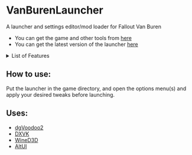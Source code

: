 # VanBurenLauncher
A launcher and settings editor/mod loader for Fallout Van Buren
- You can get the game and other tools from [here](https://archive.org/details/f3demo)
- You can get the latest version of the launcher [here](https://github.com/kran27/VanBurenLauncher/raw/main/VBLauncher/bin/Release/VBLauncher.exe)
<details> <summary>List of Features</summary>
  <br>
<details> <summary>Cut Content</summary>
  
- 2 Vehicles
- 3 Weapons
- 16 Creatures
- 15 Helmets
- 5 Item Icons
</details>
<details> <summary>Fixed Content</summary>
  
- 10 Maps
- Female Player Character
- In-Game Fonts
</details>
<details> <summary>General Tweaks</summary>
  
- Unlocked Camera Zoom
- Optional Alternate Camera Angles
- Easy Changes of .ini Settings
- Removed Useless Menu Buttons
</details>
<details> <summary>Graphics</summary>
  
- Support for DX11, OpenGL, and Vulkan
- ReShade can be used on top of Vulkan
- Antialiasing
- Alternate Texture Filtering
- Easy Switching of Resolution
- Downsampling
- Mipmapping
- Phong Shading
</details>
</details>

## How to use:
Put the launcher in the game directory, and open the options menu(s) and apply your desired tweaks before launching.
## Uses:
- [dgVoodoo2](http://dege.fw.hu/)
- [DXVK](https://github.com/doitsujin/dxvk)
- [WineD3D](https://fdossena.com/?p=wined3d/index.frag)
- [AltUI](https://github.com/kran27/AltUI)
